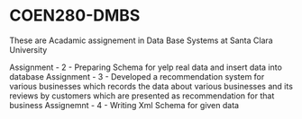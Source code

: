 # COEN280-DMBS

These are Acadamic assignement in Data Base Systems at Santa Clara University

Assignment - 2  - Preparing Schema for yelp real data and insert data into database
Assignment - 3  - Developed a recommendation system for various businesses which records the data about various businesses and its reviews by customers which are presented as recommendation for that business
Assignemnt - 4 -  Writing Xml Schema for given data 
